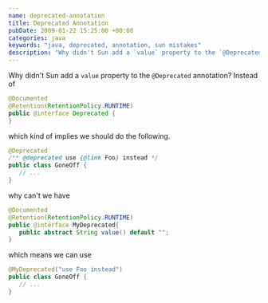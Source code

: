 ```yaml
---
name: deprecated-annotation
title: Deprecated Annotation
pubDate: 2009-01-22 15:25:00 +00:00
categories: java
keywords: "java, deprecated, annotation, sun mistakes"
description: "Why didn't Sun add a `value` property to the `@Deprecated` annotation?"
---
```


Why didn't Sun add a `value` property to the `@Deprecated` annotation? Instead of
  

``` java
@Documented
@Retention(RetentionPolicy.RUNTIME)
public @interface Deprecated {
}
```

which kind of implies we should do the following.


``` java
@Deprecated
/** @deprecated use {@link Foo} instead */
public class GoneOff {
   // ...
}
```

why can't we have


``` java
@Documented
@Retention(RetentionPolicy.RUNTIME)
public @interface MyDeprecated{
   public abstract String value() default "";
}
```

which means we can use


``` java
@MyDeprecated("use Foo instead")
public class GoneOff {
   // ...
}
```






